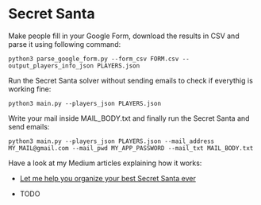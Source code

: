 # Secret Santa

Make people fill in your Google Form, download the results in CSV and parse it using following command:
```
python3 parse_google_form.py --form_csv FORM.csv --output_players_info_json PLAYERS.json
```

Run the Secret Santa solver without sending emails to check if everythig is working fine:
```
python3 main.py --players_json PLAYERS.json 
```

Write your mail inside MAIL_BODY.txt and finally run the Secret Santa and send emails:
```
python3 main.py --players_json PLAYERS.json --mail_address MY_MAIL@gmail.com --mail_pwd MY_APP_PASSWORD --mail_txt MAIL_BODY.txt
```

Have a look at my Medium articles explaining how it works:
- [Let me help you organize your best Secret Santa ever](https://medium.com/@thom01.rouch/let-me-help-you-organize-your-best-secret-santa-ever-c0fef5e61ba2)

- TODO